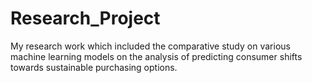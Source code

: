 # Research_Project
My research work which included the comparative study on various machine learning models on the analysis of predicting consumer shifts towards sustainable purchasing options.
